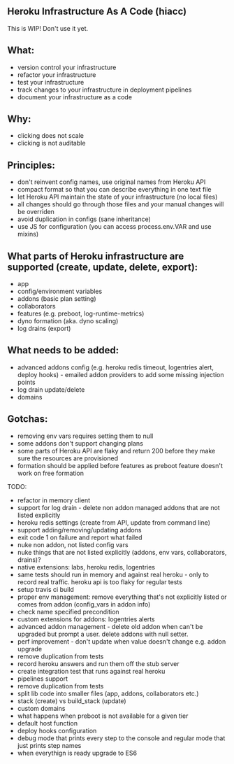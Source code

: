Heroku Infrastructure As A Code (hiacc)
-------

This is WIP! Don't use it yet.

What:
------
- version control your infrastructure 
- refactor your infrastructure
- test your infrastructure 
- track changes to your infrastructure in deployment pipelines
- document your infrastructure as a code

Why:
------
- clicking does not scale
- clicking is not auditable

Principles:
------
- don't reinvent config names, use original names from Heroku API
- compact format so that you can describe everything in one text file
- let Heroku API maintain the state of your infrastructure (no local files)
- all changes should go through those files and your manual changes will be overriden 
- avoid duplication in configs (sane inheritance)
- use JS for configuration (you can access process.env.VAR and use mixins)

What parts of Heroku infrastructure are supported (create, update, delete, export):
------
- app
- config/environment variables
- addons (basic plan setting)
- collaborators
- features (e.g. preboot, log-runtime-metrics)
- dyno formation (aka. dyno scaling)
- log drains (export)

What needs to be added:
------
- advanced addons config (e.g. heroku redis timeout, logentries alert, deploy hooks) - emailed addon providers to add some missing injection points
- log drain update/delete
- domains


Gotchas:
------
- removing env vars requires setting them to null
- some addons don't support changing plans
- some parts of Heroku API are flaky and return 200 before they make sure the resources are provisioned 
- formation should be applied before features as preboot feature doesn't work on free formation

TODO: 
- refactor in memory client
- support for log drain - delete non addon managed addons that are not listed explicitly
- heroku redis settings (create from API, update from command line)
- support adding/removing/updating addons 
- exit code 1 on failure and report what failed
- nuke non addon, not listed config vars
- nuke things that are not listed explicitly (addons, env vars, collaborators, drains)?
- native extensions: labs, heroku redis, logentries
- same tests should run in memory and against real heroku - only to record real traffic. heroku api is too flaky for regular tests
- setup travis ci build 
- proper env management: remove everything that's not explicitly listed or comes from addon (config_vars in addon info)
- check name specified precondition
- custom extensions for addons: logentries alerts
- advanced addon management - delete old addon when can't be upgraded but prompt a user. delete addons with null setter.
- perf improvement - don't update when value doesn't change e.g. addon upgrade
- remove duplication from tests
- record heroku answers and run them off the stub server 
- create integration test that runs against real heroku 
- pipelines support
- remove duplication from tests
- split lib code into smaller files (app, addons, collaborators etc.)
- stack (create) vs build_stack (update)
- custom domains
- what happens when preboot is not available for a given tier
- default host function
- deploy hooks configuration
- debug mode that prints every step to the console and regular mode that just prints step names
- when everythign is ready upgrade to ES6
